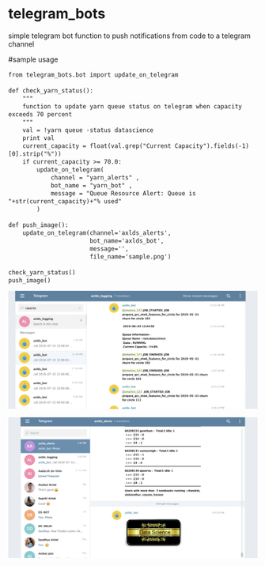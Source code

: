 # telegram_bots
simple telegram bot function to push notifications from code to a telegram channel


#sample usage

```
from telegram_bots.bot import update_on_telegram

def check_yarn_status():
    """
    function to update yarn queue status on telegram when capacity exceeds 70 percent
    """
    val = !yarn queue -status datascience
    print val
    current_capacity = float(val.grep("Current Capacity").fields(-1)[0].strip("%"))
    if current_capacity >= 70.0:
        update_on_telegram(
            channel = "yarn_alerts" , 
            bot_name = "yarn_bot" , 
            message = "Queue Resource Alert: Queue is "+str(current_capacity)+"% used"
        )
        
def push_image():
    update_on_telegram(channel='axlds_alerts', 
                       bot_name='axlds_bot',
                       message='',
                       file_name='sample.png')
                       
check_yarn_status()
push_image()

```


![Pushing spark job alerts and Queue capacity logs to telegram](https://github.com/Smartsn123/telegram_bots/blob/master/telegram_bot_2.png)


![Pushing images](https://github.com/Smartsn123/telegram_bots/blob/master/telegram_bot_3.png)

